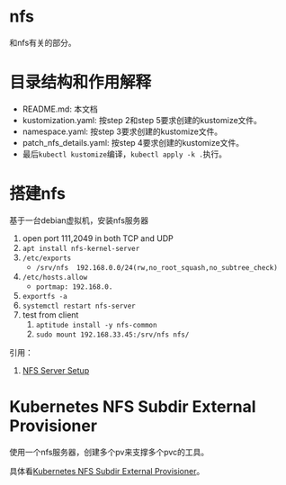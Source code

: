 # nfs

和nfs有关的部分。

# 目录结构和作用解释

* README.md: 本文档
* kustomization.yaml: 按step 2和step 5要求创建的kustomize文件。
* namespace.yaml: 按step 3要求创建的kustomize文件。
* patch_nfs_details.yaml: 按step 4要求创建的kustomize文件。
* 最后`kubectl kustomize`编译，`kubectl apply -k .`执行。

# 搭建nfs

基于一台debian虚拟机，安装nfs服务器

1. open port 111,2049 in both TCP and UDP
2. `apt install nfs-kernel-server`
3. `/etc/exports`
   * `/srv/nfs	192.168.0.0/24(rw,no_root_squash,no_subtree_check)`
4. `/etc/hosts.allow`
   * `portmap: 192.168.0.`
5. `exportfs -a`
6. `systemctl restart nfs-server`
7. test from client
   1. `aptitude install -y nfs-common`
   2. `sudo mount 192.168.33.45:/srv/nfs nfs/`

引用：

1. [NFS Server Setup](https://wiki.debian.org/NFSServerSetup)

# Kubernetes NFS Subdir External Provisioner

使用一个nfs服务器，创建多个pv来支撑多个pvc的工具。

具体看[Kubernetes NFS Subdir External Provisioner](https://github.com/kubernetes-sigs/nfs-subdir-external-provisioner)。
